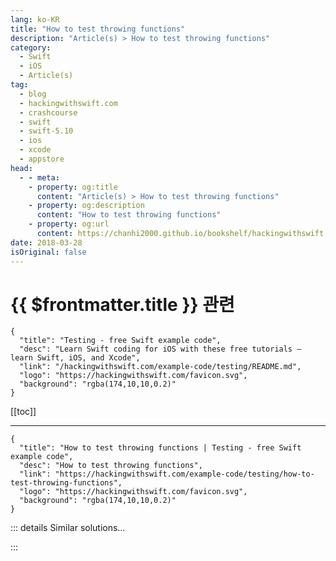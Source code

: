 ```yaml
---
lang: ko-KR
title: "How to test throwing functions"
description: "Article(s) > How to test throwing functions"
category:
  - Swift
  - iOS
  - Article(s)
tag: 
  - blog
  - hackingwithswift.com
  - crashcourse
  - swift
  - swift-5.10
  - ios
  - xcode
  - appstore
head:
  - - meta:
    - property: og:title
      content: "Article(s) > How to test throwing functions"
    - property: og:description
      content: "How to test throwing functions"
    - property: og:url
      content: https://chanhi2000.github.io/bookshelf/hackingwithswift.com/example-code/testing/how-to-test-throwing-functions.html
date: 2018-03-28
isOriginal: false
---
```


# {{ $frontmatter.title }} 관련

```component VPCard
{
  "title": "Testing - free Swift example code",
  "desc": "Learn Swift coding for iOS with these free tutorials – learn Swift, iOS, and Xcode",
  "link": "/hackingwithswift.com/example-code/testing/README.md",
  "logo": "https://hackingwithswift.com/favicon.svg",
  "background": "rgba(174,10,10,0.2)"
}
```

[[toc]]

---

```component VPCard
{
  "title": "How to test throwing functions | Testing - free Swift example code",
  "desc": "How to test throwing functions",
  "link": "https://hackingwithswift.com/example-code/testing/how-to-test-throwing-functions",
  "logo": "https://hackingwithswift.com/favicon.svg",
  "background": "rgba(174,10,10,0.2)"
}
```

<!-- TODO: 작성 -->

<!-- 
One of the many brilliant features of Swift’s error handling system is its ability to throw errors during tests and have them considered as failures. That is, if you mark your test using `throws` you run any throwing code inside that test and if it throws an error the test will be marked as a failure.

For example, if I have an `ImageGenerator` struct that has a throwing method called `generateImages()`, I could test it out using code like this:

```swift
func testFailingExample() throws {
    let generator = ImageGenerator()
    let result = try generator.generateImages()
    XCTAssertTrue(result, "Image generation should complete successfully.")
}
```

That creates an instance of the struct, attempts to run its `generateImages()` method, then asserts that the result of the method was true. If `generateImages()` throws an error it won’t be caught inside the test – there’s no `do`/`catch` blocks in there – so instead it will bubble up to the `XCTestCase`, which will automatically mark the test as being failed.

Although this approach works well for individual throwing methods like you see above, I don’t think you should use it for more complex tests because you can mask failures too easily. If you have three throwing function calls inside a single test, it’s a better idea to wrap them individually in `do`/`catch` blocks so you can deal with the error inline by calling `XCTFail()` at the point of failure.

-->

::: details Similar solutions…

<!--
/quick-start/concurrency/how-to-call-async-throwing-functions">How to call async throwing functions 
/example-code/testing/how-to-test-asynchronous-functions-using-expectation">How to test asynchronous functions using expectation() 
/example-code/language/what-is-a-throwing-function">What is a throwing function? 
/example-code/testing/how-to-do-conditional-test-tear-down-using-addteardownblock">How to do conditional test tear down using addTeardownBlock() 
/example-code/language/how-to-pass-the-fizz-buzz-test">How to pass the Fizz Buzz test</a>
-->

:::


